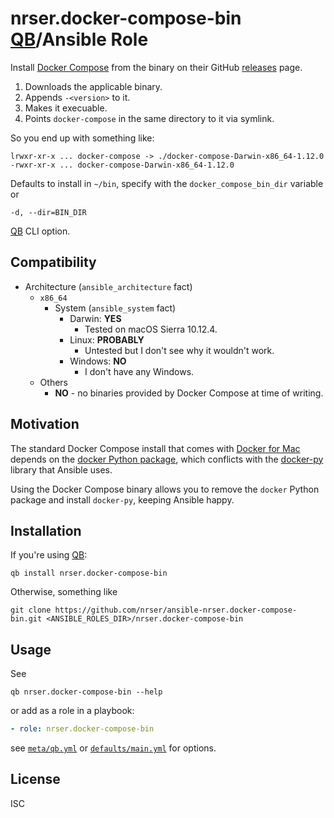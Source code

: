 nrser.docker-compose-bin [QB][]/Ansible Role
=============================================================================

Install [Docker Compose][] from the binary on their GitHub [releases][] page.

1.  Downloads the applicable binary.
2.  Appends `-<version>` to it.
3.  Makes it execuable.
4.  Points `docker-compose` in the same directory to it via symlink.

So you end up with something like:

    lrwxr-xr-x ... docker-compose -> ./docker-compose-Darwin-x86_64-1.12.0
    -rwxr-xr-x ... docker-compose-Darwin-x86_64-1.12.0

Defaults to install in `~/bin`, specify with the `docker_compose_bin_dir` variable or

    -d, --dir=BIN_DIR

[QB][] CLI option.


Compatibility
-----------------------------------------------------------------------------

-   Architecture (`ansible_architecture` fact)
    -   `x86_64`
        -   System (`ansible_system` fact)
            -   Darwin: **YES**
                -   Tested on macOS Sierra 10.12.4.
            -   Linux: **PROBABLY**
                -   Untested but I don't see why it wouldn't work.
            -   Windows: **NO**
                -   I don't have any Windows.
    -   Others
        -   **NO** - no binaries provided by Docker Compose at time of writing.


Motivation
-----------------------------------------------------------------------------

The standard Docker Compose install that comes with [Docker for Mac][] depends on the [docker Python package][], which conflicts with the [docker-py][] library that Ansible uses.

Using the Docker Compose binary allows you to remove the `docker` Python package and install `docker-py`, keeping Ansible happy.


Installation
-----------------------------------------------------------------------------

If you're using [QB][]:

    qb install nrser.docker-compose-bin

Otherwise, something like

    git clone https://github.com/nrser/ansible-nrser.docker-compose-bin.git <ANSIBLE_ROLES_DIR>/nrser.docker-compose-bin


Usage
-----------------------------------------------------------------------------

See

    qb nrser.docker-compose-bin --help

or add as a role in a playbook:

```YAML
- role: nrser.docker-compose-bin
```

see [`meta/qb.yml`](meta/qb.yml) or [`defaults/main.yml`](defaults/main.yml) for options.


License
-----------------------------------------------------------------------------

ISC


[QB]: https://github.com/nrser/qb
[Docker Compose]: https://github.com/docker/compose
[releases]: https://github.com/docker/compose/releases
[Docker for Mac]: https://docs.docker.com/docker-for-mac/
[docker-py]: https://pypi.python.org/pypi/docker-py
[docker Python package]: https://pypi.python.org/pypi/docker

